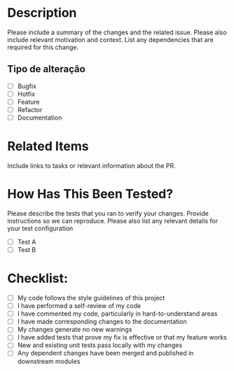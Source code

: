 # Description

Please include a summary of the changes and the related issue. Please also include relevant motivation and context. List any dependencies that are required for this change.
 

## Tipo de alteração

- [ ] Bugfix
- [ ] Hotfix
- [ ] Feature
- [ ] Refactor
- [ ] Documentation

# Related Items

Include links to tasks or relevant information about the PR.

# How Has This Been Tested?

Please describe the tests that you ran to verify your changes. Provide instructions so we can reproduce. Please also list any relevant details for your test configuration

- [ ] Test A
- [ ] Test B

# Checklist:

- [ ] My code follows the style guidelines of this project
- [ ] I have performed a self-review of my code
- [ ] I have commented my code, particularly in hard-to-understand areas
- [ ] I have made corresponding changes to the documentation
- [ ] My changes generate no new warnings
- [ ] I have added tests that prove my fix is effective or that my feature works
- [ ] New and existing unit tests pass locally with my changes
- [ ] Any dependent changes have been merged and published in downstream modules